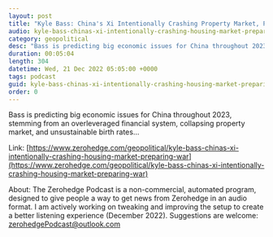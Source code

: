 ```yaml
---
layout: post
title: "Kyle Bass: China's Xi Intentionally Crashing Property Market, Preparing For War"
audio: kyle-bass-chinas-xi-intentionally-crashing-housing-market-preparing-war-0
category: geopolitical
desc: "Bass is predicting big economic issues for China throughout 2023, stemming from an overleveraged financial system, collapsing property market, and unsustainable birth rates..."
duration: 00:05:04
length: 304
datetime: Wed, 21 Dec 2022 05:05:00 +0000
tags: podcast
guid: kyle-bass-chinas-xi-intentionally-crashing-housing-market-preparing-war-0
order: 0
---
```

Bass is predicting big economic issues for China throughout 2023, stemming from an overleveraged financial system, collapsing property market, and unsustainable birth rates...

Link: [https://www.zerohedge.com/geopolitical/kyle-bass-chinas-xi-intentionally-crashing-housing-market-preparing-war](https://www.zerohedge.com/geopolitical/kyle-bass-chinas-xi-intentionally-crashing-housing-market-preparing-war)

About: The Zerohedge Podcast is a non-commercial, automated program, designed to give people a way to get news from Zerohedge in an audio format.  I am actively working on tweaking and improving the setup to create a better listening experience (December 2022).  Suggestions are welcome: [zerohedgePodcast@outlook.com](mailto:zerohedgePodcast@outlook.com)